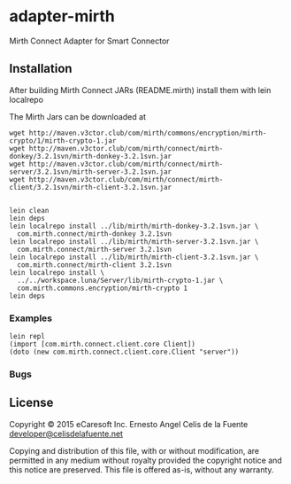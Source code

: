 # adapter-mirth

Mirth Connect Adapter for Smart Connector

## Installation

After building Mirth Connect JARs (README.mirth) install them with lein
localrepo

The Mirth Jars can be downloaded at

    wget http://maven.v3ctor.club/com/mirth/commons/encryption/mirth-crypto/1/mirth-crypto-1.jar
    wget http://maven.v3ctor.club/com/mirth/connect/mirth-donkey/3.2.1svn/mirth-donkey-3.2.1svn.jar
    wget http://maven.v3ctor.club/com/mirth/connect/mirth-server/3.2.1svn/mirth-server-3.2.1svn.jar
    wget http://maven.v3ctor.club/com/mirth/connect/mirth-client/3.2.1svn/mirth-client-3.2.1svn.jar


    lein clean
    lein deps
    lein localrepo install ../lib/mirth/mirth-donkey-3.2.1svn.jar \
      com.mirth.connect/mirth-donkey 3.2.1svn
    lein localrepo install ../lib/mirth/mirth-server-3.2.1svn.jar \
      com.mirth.connect/mirth-server 3.2.1svn
    lein localrepo install ../lib/mirth/mirth-client-3.2.1svn.jar \
      com.mirth.connect/mirth-client 3.2.1svn
    lein localrepo install \
      ../../workspace.luna/Server/lib/mirth-crypto-1.jar \
      com.mirth.commons.encryption/mirth-crypto 1
    lein deps


### Examples


    lein repl
    (import [com.mirth.connect.client.core Client])
    (doto (new com.mirth.connect.client.core.Client "server"))



### Bugs

## License

Copyright © 2015 eCaresoft Inc.
Ernesto Angel Celis de la Fuente <developer@celisdelafuente.net>

Copying and distribution of this file, with or without modification, are
permitted in any medium without royalty provided the copyright notice
and this notice are preserved.  This file is offered as-is, without any
warranty.
